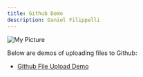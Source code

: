 ```yaml
---
title: Github Demo
description: Daniel Filippelli
---
```


![My Picture](/pics/)

Below are demos of uploading files to Github:

- [Github File Upload Demo](/GithubDemo/index.md)




